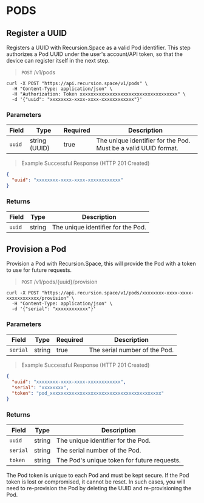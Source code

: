 # PODS

## Register a UUID

Registers a UUID with Recursion.Space as a valid Pod identifier.
This step authorizes a Pod UUID under the user's account/API token, so that the device can register itself in the next step.

> `POST` /v1/pods

```shell
curl -X POST "https://api.recursion.space/v1/pods" \
  -H "Content-Type: application/json" \
  -H "Authorization: Token xxxxxxxxxxxxxxxxxxxxxxxxxxxxxxxxxxxx" \
  -d '{"uuid": "xxxxxxxx-xxxx-xxxx-xxxxxxxxxxxx"}'
```

### Parameters

| Field  | Type          | Required | Description                                                     |
| ------ | ------------- | -------- | --------------------------------------------------------------- |
| `uuid` | string (UUID) | true     | The unique identifier for the Pod. Must be a valid UUID format. |

> Example Successful Response (HTTP 201 Created)

```json
{
  "uuid": "xxxxxxxx-xxxx-xxxx-xxxxxxxxxxxx"
}
```

### Returns

| Field  | Type   | Description                        |
| ------ | ------ | ---------------------------------- |
| `uuid` | string | The unique identifier for the Pod. |

## Provision a Pod

Provision a Pod with Recursion.Space, this will provide the Pod with a token to use for future requests.

> `POST` /v1/pods/{uuid}/provision

```shell
curl -X POST "https://api.recursion.space/v1/pods/xxxxxxxx-xxxx-xxxx-xxxxxxxxxxxx/provision" \
  -H "Content-Type: application/json" \
  -d '{"serial": "xxxxxxxxxxxx"}'
```

### Parameters

| Field    | Type   | Required | Description                   |
| -------- | ------ | -------- | ----------------------------- |
| `serial` | string | true     | The serial number of the Pod. |

> Example Successful Response (HTTP 201 Created)

```json
{
  "uuid": "xxxxxxxx-xxxx-xxxx-xxxxxxxxxxxx",
  "serial": "xxxxxxxx",
  "token": "pod_xxxxxxxxxxxxxxxxxxxxxxxxxxxxxxxxxxxxxxxxx"
}
```

### Returns

| Field    | Type   | Description                                 |
| -------- | ------ | ------------------------------------------- |
| `uuid`   | string | The unique identifier for the Pod.          |
| `serial` | string | The serial number of the Pod.               |
| `token`  | string | The Pod's unique token for future requests. |

<aside class="warning">
The Pod token is unique to each Pod and must be kept secure. If the Pod token is lost or compromised, it cannot be reset. In such cases, you will need to re-provision the Pod by deleting the UUID and re-provisioning the Pod.
</aside>
